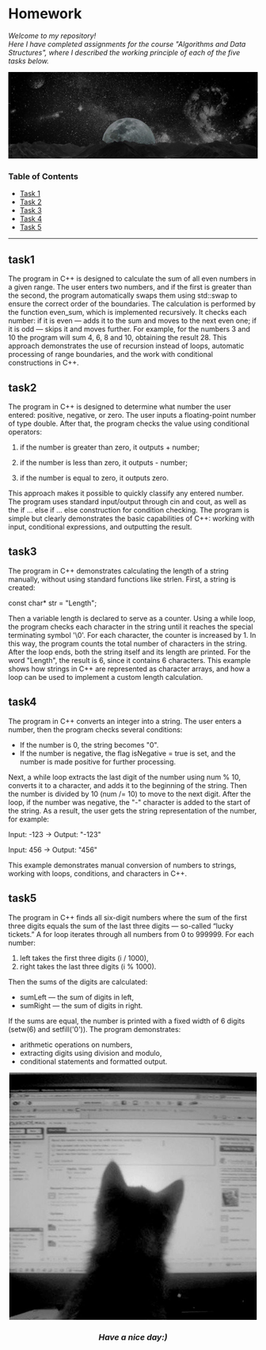 # Homework
*Welcome to my repository!  
Here I have completed assignments for the course "Algorithms and Data Structures", where I described the working principle of each of the five tasks below.*

<img src="https://github.com/Smyrfy/picture/raw/main/IMG_20251001_202620_143.jpg" alt="Moon and stars" width="1000">

### Table of Contents
- [Task 1](#task1)
- [Task 2](#task2)
- [Task 3](#task3)
- [Task 4](#task4)
- [Task 5](#task5)

---

   ## task1
The program in C++ is designed to calculate the sum of all even numbers in a given range. The user enters two numbers, and if the first is greater than the second, the program automatically swaps them using std::swap to ensure the correct order of the boundaries.
The calculation is performed by the function even_sum, which is implemented recursively. It checks each number: if it is even — adds it to the sum and moves to the next even one; if it is odd — skips it and moves further.
For example, for the numbers 3 and 10 the program will sum 4, 6, 8 and 10, obtaining the result 28. This approach demonstrates the use of recursion instead of loops, automatic processing of range boundaries, and the work with conditional constructions in C++.

  ## task2

The program in C++ is designed to determine what number the user entered: positive, negative, or zero.
The user inputs a floating-point number of type double. After that, the program checks the value using conditional operators:

1. if the number is greater than zero, it outputs + number;

2. if the number is less than zero, it outputs - number;

3. if the number is equal to zero, it outputs zero.

This approach makes it possible to quickly classify any entered number. The program uses standard input/output through cin and cout, as well as the if ... else if ... else construction for condition checking.
The program is simple but clearly demonstrates the basic capabilities of C++: working with input, conditional expressions, and outputting the result.

  ## task3

The program in C++ demonstrates calculating the length of a string manually, without using standard functions like strlen.
First, a string is created:

const char* str = "Length";

Then a variable length is declared to serve as a counter.
Using a while loop, the program checks each character in the string until it reaches the special terminating symbol '\0'. For each character, the counter is increased by 1. In this way, the program counts the total number of characters in the string.
After the loop ends, both the string itself and its length are printed. For the word "Length", the result is 6, since it contains 6 characters.
This example shows how strings in C++ are represented as character arrays, and how a loop can be used to implement a custom length calculation.

  ## task4

The program in C++ converts an integer into a string.
The user enters a number, then the program checks several conditions:
- If the number is 0, the string becomes "0".
- If the number is negative, the flag isNegative = true is set, and the number is made positive for further processing.
  
Next, a while loop extracts the last digit of the number using num % 10, converts it to a character, and adds it to the beginning of the string. Then the number is divided by 10 (num /= 10) to move to the next digit.
After the loop, if the number was negative, the "-" character is added to the start of the string.
As a result, the user gets the string representation of the number, for example:

Input: -123 → Output: "-123"

Input: 456 → Output: "456"

This example demonstrates manual conversion of numbers to strings, working with loops, conditions, and characters in C++.

  ## task5

The program in C++ finds all six-digit numbers where the sum of the first three digits equals the sum of the last three digits — so-called “lucky tickets.”
A for loop iterates through all numbers from 0 to 999999. For each number:

1. left takes the first three digits (i / 1000),
2. right takes the last three digits (i % 1000).

Then the sums of the digits are calculated:

- sumLeft — the sum of digits in left,
- sumRight — the sum of digits in right.

If the sums are equal, the number is printed with a fixed width of 6 digits (setw(6) and setfill('0')).
The program demonstrates:

- arithmetic operations on numbers,
- extracting digits using division and modulo,
- conditional statements and formatted output.

<p align="center"><img src="https://github.com/Smyrfy/picture/raw/main/a12ac7f72946ef74e08d77e13b0e936d.jpg" alt="Cat" width="500"></p>

 ### *<p align="center"> Have a nice day:) </p>*



